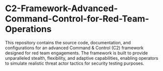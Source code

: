 # C2-Framework-Advanced-Command-Control-for-Red-Team-Operations
This repository contains the source code, documentation, and configurations for an advanced Command &amp; Control (C2) framework designed for red team engagements. The framework is built to provide unparalleled stealth, flexibility, and adaptive capabilities, enabling operators to simulate realistic threat actor tactics for security testing purposes. 
